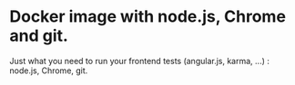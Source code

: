 # Docker image with node.js, Chrome and git.

Just what you need to run your frontend tests (angular.js, karma, ...) : node.js, Chrome, git.
